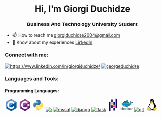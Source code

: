 <!DOCTYPE html>
<html lang="en">

<head>
  <meta charset="UTF-8">
  <meta name="viewport" content="width=device-width, initial-scale=1.0">
  
</head>

<body>

  <h1 align="center">Hi, I'm Giorgi Duchidze</h1>
  <h3 align="center">Business And Technology University Student</h3>

  <ul>
    <li>📫 How to reach me <a href="mailto:giorgiduchidze2004@gmail.com">giorgiduchidze2004@gmail.com</a></li>
    <li>📄 Know about my experiences <a href="https://www.linkedin.com/in/giorgiduchidze/">LinkedIn</a></li>
  </ul>

  <h3 align="left">Connect with me:</h3>
  <p align="left">
    <a href="https://linkedin.com/in/https://www.linkedin.com/in/giorgiduchidze/" target="blank"><img align="center"
        src="https://raw.githubusercontent.com/rahuldkjain/github-profile-readme-generator/master/src/images/icons/Social/linked-in-alt.svg"
        alt="https://www.linkedin.com/in/giorgiduchidze/" height="30" width="40" /></a>
    <a href="https://instagram.com/georgeduchidze" target="blank"><img align="center"
        src="https://raw.githubusercontent.com/rahuldkjain/github-profile-readme-generator/master/src/images/icons/Social/instagram.svg"
        alt="georgeduchidze" height="30" width="40" /></a>
  </p>

  <h3 align="left">Languages and Tools:</h3>
  <p align="left">
    <h4>Programming Languages:</h4>
    <a href="https://www.cprogramming.com/" target="_blank" rel="noreferrer"><img
        src="https://raw.githubusercontent.com/devicons/devicon/master/icons/c/c-original.svg" alt="c" width="40"
        height="40" /></a>
    <a href="https://www.w3schools.com/cs/" target="_blank" rel="noreferrer"><img
        src="https://raw.githubusercontent.com/devicons/devicon/master/icons/csharp/csharp-original.svg" alt="csharp"
        width="40" height="40" /></a>
    <a href="https://www.python.org" target="_blank" rel="noreferrer"><img
        src="https://raw.githubusercontent.com/devicons/devicon/master/icons/python/python-original.svg" alt="python"
        width="40" height="40" /></a>
     <a href="https://www.r-project.org/" target="_blank" rel="noreferrer"><img
        src="https://www.vectorlogo.zone/logos/r-project/r-project-icon.svg" alt="r" width="40" height="40" /></a>
    <a href="https://www.microsoft.com/en-us/sql-server" target="_blank" rel="noreferrer"><img
        src="https://www.svgrepo.com/show/303229/microsoft-sql-server-logo.svg" alt="mssql" width="40" height="40" /></a>
    <a href="https://www.djangoproject.com/" target="_blank" rel="noreferrer"><img
        src="https://cdn.worldvectorlogo.com/logos/django.svg" alt="django" width="40" height="40" /></a>
    <a href="https://flask.palletsprojects.com/" target="_blank" rel="noreferrer"><img
        src="https://www.vectorlogo.zone/logos/pocoo_flask/pocoo_flask-icon.svg" alt="flask" width="40" height="40" /></a>
    <a href="https://pandas.pydata.org/" target="_blank" rel="noreferrer"><img
        src="https://raw.githubusercontent.com/devicons/devicon/2ae2a900d2f041da66e950e4d48052658d850630/icons/pandas/pandas-original.svg"
        alt="pandas" width="40" height="40" /></a>
         <a href="https://www.docker.com/" target="_blank" rel="noreferrer"><img
        src="https://raw.githubusercontent.com/devicons/devicon/master/icons/docker/docker-original-wordmark.svg"
        alt="docker" width="40" height="40" /></a>
    <a href="https://git-scm.com/" target="_blank" rel="noreferrer"><img
        src="https://www.vectorlogo.zone/logos/git-scm/git-scm-icon.svg" alt="git" width="40" height="40" /></a>
    <a href="https://www.linux.org/" target="_blank" rel="noreferrer"><img
        src="https://raw.githubusercontent.com/devicons/devicon/master/icons/linux/linux-original.svg" alt="linux"
        width="40" height="40" /></a>
    
    
    
   
  </p>

</body>

</html>
